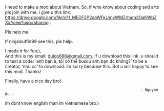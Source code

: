 I need to make a mod about Vietnam.
So,
if who know about coding and arts pls join with me, 
i give u this link:
https://drive.google.com/file/d/1_MEDF2P2aaWFkUmxWMZrham2OaKWbZXx/view?usp=sharing   .

Pls help me.

If ninjamuffin99 see this, pls help.

I made it for fun;),   
And this is my email: dulop666@gmail.com. 
If u download this link, u should to text a code: 'anh bạn à, tôi có thể buscu anh bạn dc không?' to be a creator, 'nhu cc' to download.
Im sorry because this. But u will happy to see this mod. Thanks!
 
 Finally, have a nice day bro!

                                                                  - Nguyen Du -

im dont know english man im vietnamese bro:)
